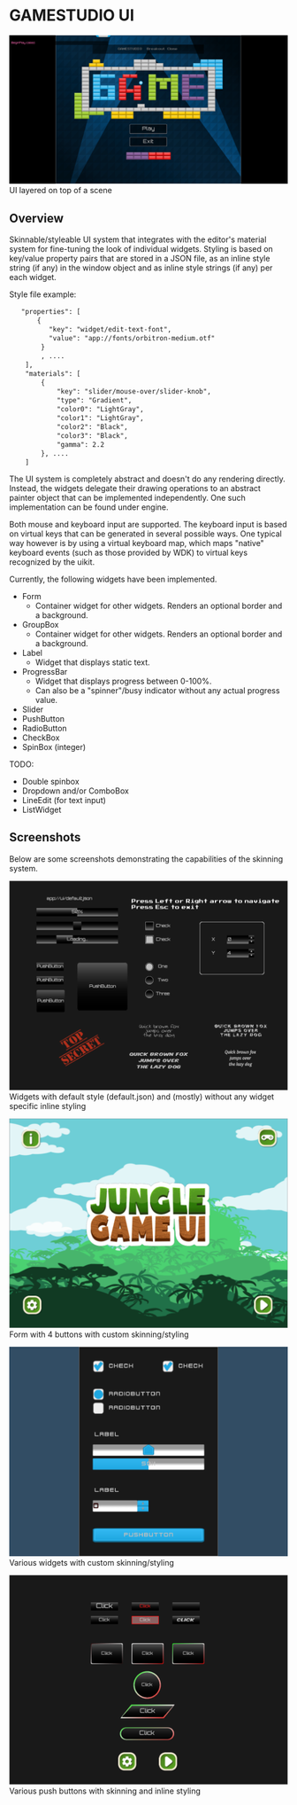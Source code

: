 GAMESTUDIO UI
=================

![HUD](screens/screenshot.png "UI layered on top of a scene")
UI layered on top of a scene

Overview
-----------------
Skinnable/styleable UI system that integrates with the editor's material system
for fine-tuning the look of individual widgets. Styling is based on key/value 
property pairs that are stored in a JSON file, as an inline style string (if any)
in the window object and as inline style strings (if any) per each widget.

Style file example:

```
   "properties": [
       {
          "key": "widget/edit-text-font",
          "value": "app://fonts/orbitron-medium.otf"
        }
        , ....
    ],
    "materials": [
        {
            "key": "slider/mouse-over/slider-knob",
            "type": "Gradient",
            "color0": "LightGray",
            "color1": "LightGray",
            "color2": "Black",
            "color3": "Black",
            "gamma": 2.2
        }, ....
    ]        
```

The UI system is completely abstract and doesn't do any rendering directly.
Instead, the widgets delegate their drawing operations to an abstract painter object
that can be implemented independently. One such implementation can be found under engine.

Both mouse and keyboard input are supported. The keyboard input is based on virtual keys
that can be generated in several possible ways. One typical way however is by using a 
virtual keyboard map, which maps "native" keyboard events (such as those provided by WDK)
to virtual keys recognized by the uikit. 

Currently, the following widgets have been implemented.
* Form
  - Container widget for other widgets. Renders an optional border and a background.
* GroupBox
  - Container widget for other widgets. Renders an optional border and a background.
* Label
  - Widget that displays static text.
* ProgressBar 
  - Widget that displays progress between 0-100%. 
  - Can also be a "spinner"/busy indicator without any actual progress value.
* Slider
* PushButton
* RadioButton
* CheckBox
* SpinBox (integer)

TODO:
* Double spinbox
* Dropdown and/or ComboBox
* LineEdit (for text input)
* ListWidget

Screenshots
---------------------
Below are some screenshots demonstrating the capabilities of the skinning system.

![Default Style](screens/default-style.png "UI system screenshot with default style")
Widgets with default style (default.json) and (mostly) without any widget specific inline styling

![Custom Style](screens/jungle.png "UI system screenshot with custom style")
Form with 4 buttons with custom skinning/styling

![Custom Style](screens/kenney.png "UI system screenshot with custom style")
Various widgets with custom skinning/styling

![Custom Style](screens/buttons.png "UI system screenshot with custom style")
Various push buttons with skinning and inline styling